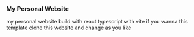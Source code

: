 ### My Personal Website

my personal website build with react typescript with vite
if you wanna this template clone this website and change as you like

